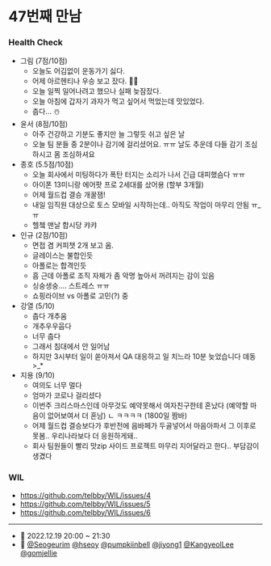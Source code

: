 # 47번째 만남

### Health Check

- 그림 (7점/10점)
  - 오늘도 어김없이 운동가기 싫다.
  - 어제 아르헨티나 우승 보고 잤다. 🎉👏
  - 오늘 일찍 일어나려고 했으나 실패 늦잠잤다.
  - 오늘 아침에 갑자기 과자가 먹고 싶어서 먹었는데 맛있었다.
  - 춥다... ☃️
- 윤서 (8점/10점)
  - 아주 건강하고 기분도 좋지만 늘 그렇듯 쉬고 싶은 날
  - 오늘 팀 분들 중 2분이나 감기에 걸리셨어요. ㅠㅠ 날도 추운데 다들 감기 조심하시고 몸 조심하셔요
- 종호 (5.5점/10점)
  - 오늘 회사에서 미팅하다가 폭탄 터지는 소리가 나서 긴급 대피했슴다 ㅠㅠ
  - 아이폰 13미니랑 에어팟 프로 2세대를 샀어용 (할부 3개월)
  - 어제 월드컵 결승 개꿀잼!
  - 내일 임직원 대상으로 토스 모바일 시작하는데.. 아직도 작업이 마무리 안됨 ㅠ_ㅠ
  - 헬쳌 맨날 합시당 캬캬
- 인규 (2점/10점)
  - 면접 겸 커피챗 2개 보고 옴.
  - 글레이스는 불합인듯
  - 아폴로는 합격인듯
  - 흠 근데 아폴로 조직 자체가 좀 악명 높아서 꺼려지는 감이 있음
  - 싱숭생숭.... 스트레스 ㅠㅠ
  - 쇼핑라이브 vs 아폴로 고민(?) 중
- 강열 (5/10)
  - 춥다 개추움
  - 개추우우웁다
  - 너무 춥다 
  - 그래서 침대에서 안 일어남
  - 하지만 3시부터 일이 쏟아져서 QA 대응하고 일 치느라 10분 늦었습니다 뎨동 >_*
- 지용 (9/10)
  - 여의도 너무 멀다
  - 엄마가 코로나 걸리셨다
  - 이번주 크리스마스인데 아무것도 예약못해서 여자친구한테 혼났다 (예약할 마음이 없어보여서 더 혼남)
      ㄴ ㅋㅋㅋㅋ (1800일 짬바)
  - 어제 월드컵 결승보다가 후반전에 음바페가 두골넣어서 마음아파서 그 이후로 못봄.. 우리나라보다 더 응원하게돼..
  - 회사 팀원들이 빨리 맛zip 사이드 프로젝트 마무리 지어달라고 한다.. 부담감이 생겼다
      

### WIL

- https://github.com/telbby/WIL/issues/4
- https://github.com/telbby/WIL/issues/5
- https://github.com/telbby/WIL/issues/6

---

- 📆 2022.12.19 20:00 ~ 21:30
- 👥 [@Seogeurim](https://github.com/Seogeurim) [@hseoy](https://github.com/hseoy) [@pumpkiinbell](https://github.com/pumpkiinbell) 
[@jiyong1](https://github.com/jiyong1) [@KangyeolLee](https://github.com/KangyeolLee) [@gomjellie](https://github.com/gomjellie)
